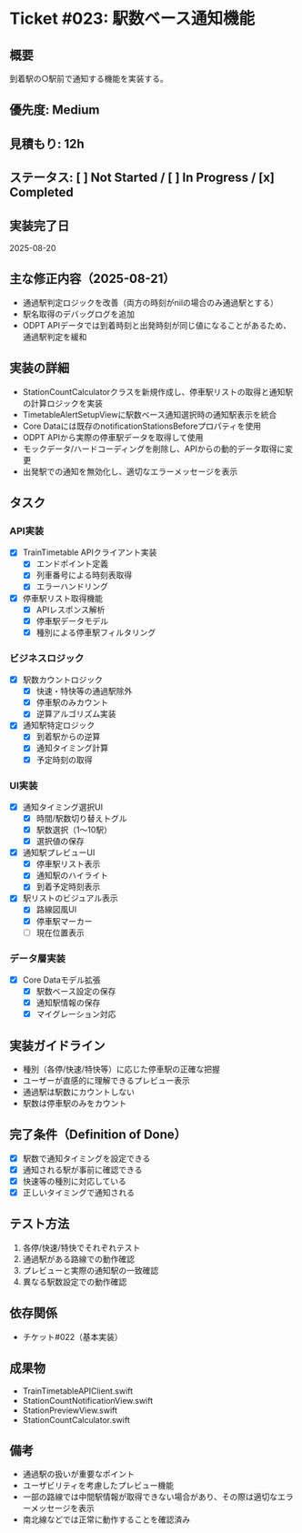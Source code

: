# Ticket #023: 駅数ベース通知機能

## 概要
到着駅の○駅前で通知する機能を実装する。

## 優先度: Medium
## 見積もり: 12h
## ステータス: [ ] Not Started / [ ] In Progress / [x] Completed

## 実装完了日
2025-08-20

## 主な修正内容（2025-08-21）
- 通過駅判定ロジックを改善（両方の時刻がnilの場合のみ通過駅とする）
- 駅名取得のデバッグログを追加
- ODPT APIデータでは到着時刻と出発時刻が同じ値になることがあるため、通過駅判定を緩和

## 実装の詳細
- StationCountCalculatorクラスを新規作成し、停車駅リストの取得と通知駅の計算ロジックを実装
- TimetableAlertSetupViewに駅数ベース通知選択時の通知駅表示を統合
- Core Dataには既存のnotificationStationsBeforeプロパティを使用
- ODPT APIから実際の停車駅データを取得して使用
- モックデータ/ハードコーディングを削除し、APIからの動的データ取得に変更
- 出発駅での通知を無効化し、適切なエラーメッセージを表示

## タスク
### API実装
- [x] TrainTimetable APIクライアント実装
  - [x] エンドポイント定義
  - [x] 列車番号による時刻表取得
  - [x] エラーハンドリング
- [x] 停車駅リスト取得機能
  - [x] APIレスポンス解析
  - [x] 停車駅データモデル
  - [x] 種別による停車駅フィルタリング

### ビジネスロジック
- [x] 駅数カウントロジック
  - [x] 快速・特快等の通過駅除外
  - [x] 停車駅のみカウント
  - [x] 逆算アルゴリズム実装
- [x] 通知駅特定ロジック
  - [x] 到着駅からの逆算
  - [x] 通知タイミング計算
  - [x] 予定時刻の取得

### UI実装
- [x] 通知タイミング選択UI
  - [x] 時間/駅数切り替えトグル
  - [x] 駅数選択（1〜10駅）
  - [x] 選択値の保存
- [x] 通知駅プレビューUI
  - [x] 停車駅リスト表示
  - [x] 通知駅のハイライト
  - [x] 到着予定時刻表示
- [x] 駅リストのビジュアル表示
  - [x] 路線図風UI
  - [x] 停車駅マーカー
  - [ ] 現在位置表示

### データ層実装
- [x] Core Dataモデル拡張
  - [x] 駅数ベース設定の保存
  - [x] 通知駅情報の保存
  - [x] マイグレーション対応

## 実装ガイドライン
- 種別（各停/快速/特快等）に応じた停車駅の正確な把握
- ユーザーが直感的に理解できるプレビュー表示
- 通過駅は駅数にカウントしない
- 駅数は停車駅のみをカウント

## 完了条件（Definition of Done）
- [x] 駅数で通知タイミングを設定できる
- [x] 通知される駅が事前に確認できる
- [x] 快速等の種別に対応している
- [x] 正しいタイミングで通知される

## テスト方法
1. 各停/快速/特快でそれぞれテスト
2. 通過駅がある路線での動作確認
3. プレビューと実際の通知駅の一致確認
4. 異なる駅数設定での動作確認

## 依存関係
- チケット#022（基本実装）

## 成果物
- TrainTimetableAPIClient.swift
- StationCountNotificationView.swift
- StationPreviewView.swift
- StationCountCalculator.swift

## 備考
- 通過駅の扱いが重要なポイント
- ユーザビリティを考慮したプレビュー機能
- 一部の路線では中間駅情報が取得できない場合があり、その際は適切なエラーメッセージを表示
- 南北線などでは正常に動作することを確認済み

